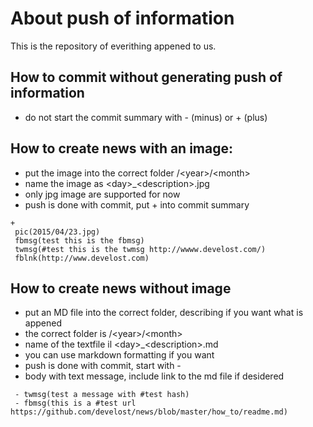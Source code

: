 # About push of information
This is the repository of everithing appened to us.

## How to commit without generating push of information
 - do not start the commit summary with - (minus) or + (plus)

## How to create news with an image:
 - put the image into the correct folder /\<year\>/\<month\>
 - name the image as \<day\>_\<description\>.jpg
 - only jpg image are supported for now
 - push is done with commit, put + into commit summary
``` 
+ 
 pic(2015/04/23.jpg)
 fbmsg(test this is the fbmsg)
 twmsg(#test this is the twmsg http://wwww.develost.com/)
 fblnk(http://www.develost.com)
``` 

## How to create news without image
 - put an MD file into the correct folder, describing if you want what is appened
 - the correct folder is /\<year\>/\<month\> 
 - name of the textfile il \<day\>_\<description\>.md
 - you can use markdown formatting if you want
 - push is done with commit, start with -
 - body with text message, include link to the md file if desidered

```
 - twmsg(test a message with #test hash)
 - fbmsg(this is a #test url https://github.com/develost/news/blob/master/how_to/readme.md) 
```



